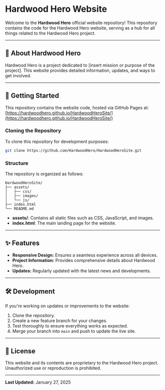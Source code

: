 # Hardwood Hero Website

Welcome to the **Hardwood Hero** official website repository! This repository contains the code for the Hardwood Hero website, serving as a hub for all things related to the Hardwood Hero project.

---

## 🌟 About Hardwood Hero
Hardwood Hero is a project dedicated to [insert mission or purpose of the project]. This website provides detailed information, updates, and ways to get involved.

---

## 🚀 Getting Started

This repository contains the website code, hosted via GitHub Pages at:
[https://hardwoodhero.github.io/HardwoodHeroSite/](https://hardwoodhero.github.io/HardwoodHeroSite/)

### Cloning the Repository
To clone this repository for development purposes:

```bash
git clone https://github.com/HardwoodHero/HardwoodHeroSite.git
```

### Structure
The repository is organized as follows:

```
HardwoodHeroSite/
├── assets/
│   ├── css/
│   ├── images/
│   └── js/
├── index.html
└── README.md
```

- **assets/**: Contains all static files such as CSS, JavaScript, and images.
- **index.html**: The main landing page for the website.

---

## ✨ Features
- **Responsive Design:** Ensures a seamless experience across all devices.
- **Project Information:** Provides comprehensive details about Hardwood Hero.
- **Updates:** Regularly updated with the latest news and developments.

---

## 🛠️ Development
If you're working on updates or improvements to the website:

1. Clone the repository.
2. Create a new feature branch for your changes.
3. Test thoroughly to ensure everything works as expected.
4. Merge your branch into `main` and push to update the live site.

---

## 📜 License
This website and its contents are proprietary to the Hardwood Hero project. Unauthorized use or reproduction is prohibited.

---

**Last Updated:** January 27, 2025
